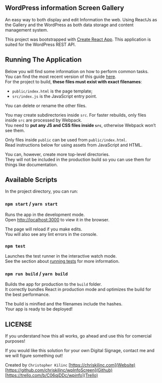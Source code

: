 ## WordPress information Screen Gallery

An easy way to both display and edit Information the web. 
Using ReactJs as the Gallery and the WordPress as both data storage and content management system.

This project was bootstrapped with [Create React App](https://github.com/facebookincubator/create-react-app).
This application is suited for the WordPress REST API.

## Running The Application


Below you will find some information on how to perform common tasks.<br>
You can find the most recent version of this guide [here](https://github.com/facebookincubator/create-react-app/blob/master/packages/react-scripts/template/README.md).
<br>
For the project to build, **these files must exist with exact filenames**:

* `public/index.html` is the page template;
* `src/index.js` is the JavaScript entry point.

You can delete or rename the other files.

You may create subdirectories inside `src`. For faster rebuilds, only files inside `src` are processed by Webpack.<br>
You need to **put any JS and CSS files inside `src`**, otherwise Webpack won’t see them.

Only files inside `public` can be used from `public/index.html`.<br>
Read instructions below for using assets from JavaScript and HTML.

You can, however, create more top-level directories.<br>
They will not be included in the production build so you can use them for things like documentation.

## Available Scripts

In the project directory, you can run:

### `npm start` / `yarn start` 

Runs the app in the development mode.<br>
Open [http://localhost:3000](http://localhost:3000) to view it in the browser.

The page will reload if you make edits.<br>
You will also see any lint errors in the console.

### `npm test`

Launches the test runner in the interactive watch mode.<br>
See the section about [running tests](#running-tests) for more information.

### `npm run build` / `yarn build`

Builds the app for production to the `build` folder.<br>
It correctly bundles React in production mode and optimizes the build for the best performance.

The build is minified and the filenames include the hashes.<br>
Your app is ready to be deployed!

## LICENSE

If you understand how this all works, go ahead and use this for comercial purposes!

If you would like this solution for your own Digital Signage, contact me and we will figure something out!

Created by `Christopher Kilinc`
[https://chriskilinc.com](Website)
[https://github.com/chriskilinc/wpInfoScreen](Github)
[https://trello.com/b/C06qjDDc/wpinfo](Trello)